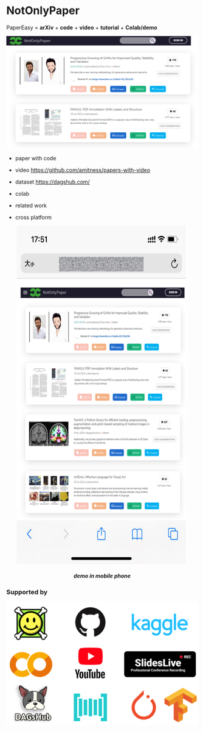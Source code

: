 # NotOnlyPaper
PaperEasy = <b>arXiv</b> + <b>code</b> + <b>video</b> + <b>tutorial</b> + <b>Colab/demo</b>

<p align="center">
   <img src="demo.png" alt="demo" >
</p>

- paper with code

- video https://github.com/amitness/papers-with-video

- dataset https://dagshub.com/

- colab 

- related work

- cross platform

<p align="center">
   <img src="demo_mobile.png" width="450px" alt="demo_mobile" >
</p>

<div align="center">
<h5>demo in mobile phone</h5>
</div>
   
### Supported by

<p align="center">
   <img src="supportedby.png" width="566px" alt="Supported By">
</p>

